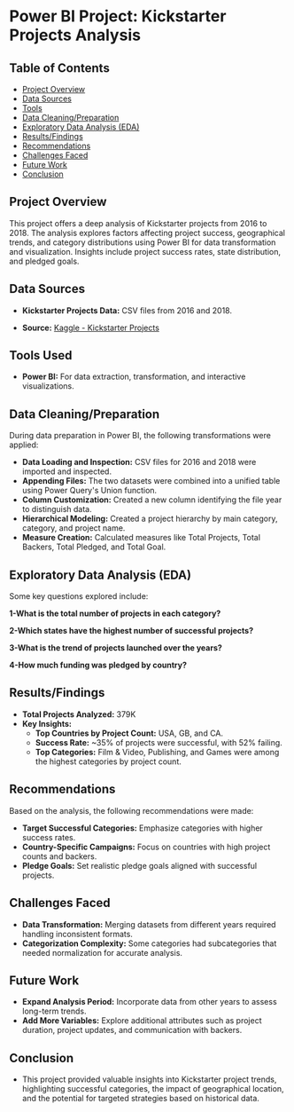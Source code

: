 # Power BI Project: Kickstarter Projects Analysis

## Table of Contents

- [Project Overview](#project-overview)
- [Data Sources](#data-sources)
- [Tools](#tools-used)
- [Data Cleaning/Preparation](#data-cleaningpreparation)
- [Exploratory Data Analysis (EDA)](#exploratory-data-analysis-eda)
- [Results/Findings](#resultsfindings)
- [Recommendations](#recommendations)
- [Challenges Faced](#challenges-faced)
- [Future Work](#future-work)
- [Conclusion](#conclusion)
  
## Project Overview
This project offers a deep analysis of Kickstarter projects from 2016 to 2018. The analysis explores factors affecting project success, geographical trends, and category distributions using Power BI for data transformation and visualization. Insights include project success rates, state distribution, and pledged goals.

## Data Sources
- **Kickstarter Projects Data:** CSV files from 2016 and 2018.

- **Source:** [Kaggle - Kickstarter Projects](https://www.kaggle.com/kemical/kickstarter-projects)

## Tools Used
- **Power BI:** For data extraction, transformation, and interactive visualizations.

## Data Cleaning/Preparation
During data preparation in Power BI, the following transformations were applied:

- **Data Loading and Inspection:** CSV files for 2016 and 2018 were imported and inspected.
- **Appending Files:** The two datasets were combined into a unified table using Power Query's Union function.
- **Column Customization:** Created a new column identifying the file year to distinguish data.
- **Hierarchical Modeling:** Created a project hierarchy by main category, category, and project name.
- **Measure Creation:** Calculated measures like Total Projects, Total Backers, Total Pledged, and Total Goal.

## Exploratory Data Analysis (EDA)
Some key questions explored include:

**1-What is the total number of projects in each category?**

**2-Which states have the highest number of successful projects?**

**3-What is the trend of projects launched over the years?**

**4-How much funding was pledged by country?**

## Results/Findings
- **Total Projects Analyzed:** 379K
- **Key Insights:**
    - **Top Countries by Project Count:** USA, GB, and CA.
    - **Success Rate:** ~35% of projects were successful, with 52% failing.
    - **Top Categories:** Film & Video, Publishing, and Games were among the highest categories by project count.
  
## Recommendations
Based on the analysis, the following recommendations were made:

- **Target Successful Categories:** Emphasize categories with higher success rates.
- **Country-Specific Campaigns:** Focus on countries with high project counts and backers.
- **Pledge Goals:** Set realistic pledge goals aligned with successful projects.
  
## Challenges Faced
- **Data Transformation:** Merging datasets from different years required handling inconsistent formats.
- **Categorization Complexity:** Some categories had subcategories that needed normalization for accurate analysis.
  
## Future Work
- **Expand Analysis Period:** Incorporate data from other years to assess long-term trends.
- **Add More Variables:** Explore additional attributes such as project duration, project updates, and communication with backers.
  
## Conclusion
- This project provided valuable insights into Kickstarter project trends, highlighting successful categories, the impact of geographical location, and the potential for targeted strategies based on historical data.
